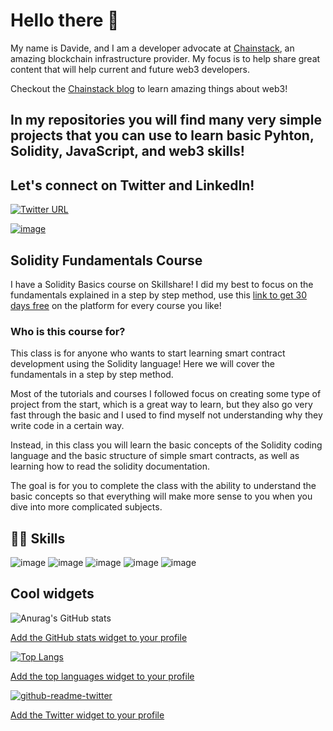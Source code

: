 # Hello there 👋
My name is Davide, and I am a developer advocate at [Chainstack](chainstack.com), an amazing blockchain infrastructure provider. My focus is to help share great content that will help current and future web3 developers.

Checkout the [Chainstack blog](https://chainstack.com/blog/) to learn amazing things about web3!

## In my repositories you will find many very simple projects that you can use to learn basic Pyhton, Solidity, JavaScript, and web3 skills!

## Let's connect on Twitter and LinkedIn!

[![Twitter URL](https://img.shields.io/twitter/url/https/twitter.com/web3Dav3.svg?style=social&label=Follow%20%40web3Dav3)](https://twitter.com/web3Dav3)

[![image](https://img.shields.io/badge/LinkedIn-0077B5?style=for-the-badge&logo=linkedin&logoColor=white)](https://www.linkedin.com/in/davide-zambiasi/)

## Solidity Fundamentals Course
I have a Solidity Basics course on Skillshare! I did my best to focus on the fundamentals explained in a step by step method, use this [link to get 30 days free](https://skl.sh/3rvxBpe) on the platform for every course you like! 

### Who is this course for?

This class is for anyone who wants to start learning smart contract development using the Solidity language! Here we will cover the fundamentals in a step by step method.

Most of the tutorials and courses I followed focus on creating some type of project from the start, which is a great way to learn, but they also go very fast through the basic and I used to find myself not understanding why they write code in a certain way. 

Instead, in this class you will learn the basic concepts of the Solidity coding language and the basic structure of simple smart contracts, as well as learning how to read the solidity documentation.

The goal is for you to complete the class with the ability to understand the basic concepts so that everything will make more sense to you when you dive into more complicated subjects.

## 👨‍💻 Skills

![image](https://img.shields.io/badge/Python-3776AB.svg?style=for-the-badge&logo=Python&logoColor=white)
![image](https://img.shields.io/badge/JavaScript-F7DF1E.svg?style=for-the-badge&logo=JavaScript&logoColor=black)
![image](https://img.shields.io/badge/Solidity-363636.svg?style=for-the-badge&logo=Solidity&logoColor=white)
![image](https://img.shields.io/badge/Web3.js-F16822.svg?style=for-the-badge&logo=web3dotjs&logoColor=white)
![image](https://img.shields.io/badge/HTML5-E34F26.svg?style=for-the-badge&logo=HTML5&logoColor=white)

## Cool widgets

![Anurag's GitHub stats](https://github-readme-stats.vercel.app/api?username=soos3d&show_icons=true&theme=gruvbox)

[Add the GitHub stats widget to your profile](https://github.com/anuraghazra/github-readme-stats#themes)

[![Top Langs](https://github-readme-stats.vercel.app/api/top-langs/?username=soos3d&layout=compact&theme=gruvbox)](https://github.com/anuraghazra/github-readme-stats)

[Add the top languages widget to your profile](https://github.com/anuraghazra/github-readme-stats#themes)

[![github-readme-twitter](https://github-readme-twitter.gazf.vercel.app/api?id=dave_dvde)](https://github.com/gazf/github-readme-twitter)

[Add the Twitter widget to your profile](https://github.com/gazf/github-readme-twitter)
